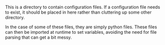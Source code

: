 This is a directory to contain configuration files. If a configuration file needs to exist, 
it should be placed in here rather than cluttering up some other directory.

In the case of some of these files, they are simply python files. These files can then be imported at runtime to set
variables, avoiding the need for file parsing that can get a bit messy.